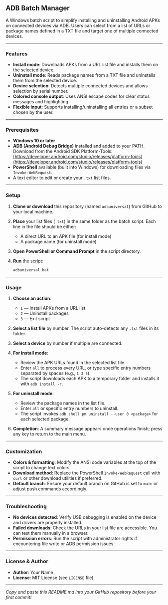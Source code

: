 ## ADB Batch Manager

A Windows batch script to simplify installing and uninstalling Android APKs on connected devices via ADB. Users can select from a list of URLs or package names defined in a TXT file and target one of multiple connected devices.

---

### Features

* **Install mode**: Downloads APKs from a URL list file and installs them on the selected device.
* **Uninstall mode**: Reads package names from a TXT file and uninstalls them from the selected device.
* **Device selection**: Detects multiple connected devices and allows selection by serial number.
* **Colored console output**: Uses ANSI escape codes for clear status messages and highlighting.
* **Flexible input**: Supports installing/uninstalling all entries or a subset chosen by the user.

---

### Prerequisites

* **Windows 10 or later**
* **ADB (Android Debug Bridge)** installed and added to your PATH. Download from the Android SDK Platform-Tools: [https://developer.android.com/studio/releases/platform-tools](https://developer.android.com/studio/releases/platform-tools)
* **PowerShell** available (built into Windows) for downloading files via `Invoke-WebRequest`.
* A text editor to edit or create your `.txt` list files.

---

### Setup

1. **Clone or download** this repository (named `adbuniversal`) from GitHub to your local machine.
2. **Place** your list files (`.txt`) in the same folder as the batch script. Each line in the file should be either:

   * A direct URL to an APK file (for install mode)
   * A package name (for uninstall mode)
3. **Open PowerShell or Command Prompt** in the script directory.
4. **Run** the script:

   ```bat
   adbuniversal.bat
   ```

---

### Usage

1. **Choose an action**:

   * `1` — Install APKs from a URL list
   * `2` — Uninstall packages
   * `3` — Exit script
2. **Select a list file** by number. The script auto-detects any `.txt` files in its folder.
3. **Select a device** by number if multiple are connected.
4. **For install mode**:

   * Review the APK URLs found in the selected list file.
   * Enter `all` to process every URL, or type specific entry numbers separated by spaces (e.g., `1 3 5`).
   * The script downloads each APK to a temporary folder and installs it with `adb install -r`.
5. **For uninstall mode**:

   * Review the package names in the list file.
   * Enter `all` or specific entry numbers to uninstall.
   * The script invokes `adb shell pm uninstall --user 0 <package>` for each selected package.
6. **Completion**: A summary message appears once operations finish; press any key to return to the main menu.

---

### Customization

* **Colors & formatting**: Modify the ANSI code variables at the top of the script to change text colors.
* **Download method**: Replace the PowerShell `Invoke-WebRequest` call with `curl` or other download utilities if preferred.
* **Default branch**: Ensure your default branch on GitHub is set to `main` or adjust push commands accordingly.

---

### Troubleshooting

* **No devices detected**: Verify USB debugging is enabled on the device and drivers are properly installed.
* **Failed downloads**: Check the URLs in your list file are accessible. You can test them manually in a browser.
* **Permission errors**: Run the script with administrator rights if encountering file write or ADB permission issues.

---

### License & Author

* **Author**: Your Name
* **License**: MIT License (see `LICENSE` file)

---

*Copy and paste this README.md into your GitHub repository before your first commit!*
